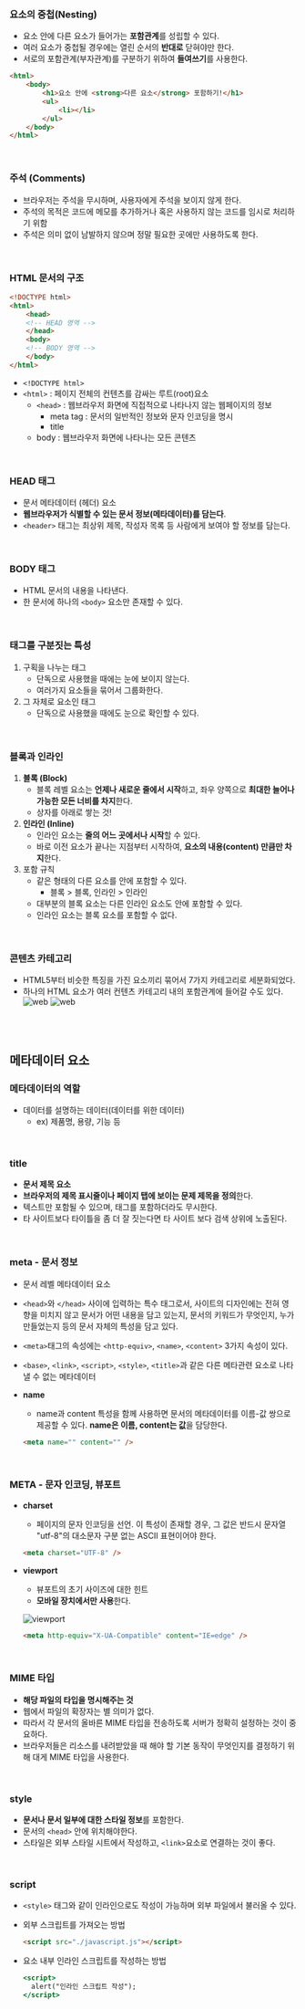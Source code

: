 ### 요소의 중첩(Nesting)
- 요소 안에 다른 요소가 들어가는 **포함관계**를 성립할 수 있다.
- 여러 요소가 중첩될 경우에는 열린 순서의 **반대로** 닫혀야만 한다.
- 서로의 포함관계(부자관계)를 구분하기 위하여 **들여쓰기**를 사용한다.

```html
<html>
	<body>
		<h1>요소 안에 <strong>다른 요소</strong> 포함하기!</h1>
		<ul>
			<li></li>
		</ul>
	</body>
</html>
```

<br/>

### 주석 (Comments)
- 브라우저는 주석을 무시하며, 사용자에게 주석을 보이지 않게 한다.
- 주석의 목적은 코드에 메모를 추가하거나 혹은 사용하지 않는 코드를 임시로 처리하기 위함
- 주석은 의미 없이 남발하지 않으며 정말 필요한 곳에만 사용하도록 한다.

<br/>

### HTML 문서의 구조
```html
<!DOCTYPE html>
<html>
	<head>
	<!-- HEAD 영역 -->
	</head>
	<body>
	<!-- BODY 영역 -->
	</body>
</html>
```

- `<!DOCTYPE html>`
- `<html>` : 페이지 전체의 컨텐츠를 감싸는 루트(root)요소
    - `<head>` : 웹브라우저 화면에 직접적으로 나타나지 않는 웹페이지의 정보
        - meta tag : 문서의 일반적인 정보와 문자 인코딩을 명시
        - title
    - body : 웹브라우저 화면에 나타나는 모든 콘텐츠

<br/>

### HEAD 태그
- 문서 메타데이터 (헤더) 요소
- **웹브라우저가 식별할 수 있는 문서 정보(메타데이터)를 담는다**.
- `<header>` 태그는 최상위 제목, 작성자 목록 등 사람에게 보여야 할 정보를 담는다.

<br/>

### BODY 태그
- HTML 문서의 내용을 나타낸다.
- 한 문서에 하나의 `<body>` 요소만 존재할 수 있다.

<br/>

### 태그를 구분짓는 특성
1. 구획을 나누는 태그
    - 단독으로 사용했을 때에는 눈에 보이지 않는다.
    - 여러가지 요소들을 묶어서 그룹화한다.
2. 그 자체로 요소인 태그
    - 단독으로 사용했을 때에도 눈으로 확인할 수 있다.

<br/>

### 블록과 인라인
1. **블록 (Block)**
    - 블록 레벨 요소는 **언제나 새로운 줄에서 시작**하고, 좌우 양쪽으로 **최대한 늘어나 가능한 모든 너비를 차지**한다.
    - 상자를 아래로 쌓는 것!
2. **인라인 (Inline)**
    - 인라인 요소는 **줄의 어느 곳에서나 시작**할 수 있다.
    - 바로 이전 요소가 끝나는 지점부터 시작하여, **요소의 내용(content) 만큼만 차지**한다.
3. 포함 규칙
    - 같은 형태의 다른 요소를 안에 포함할 수 있다.
        - 블록 > 블록, 인라인 > 인라인
    - 대부분의 블록 요소는 다른 인라인 요소도 안에 포함할 수 있다.
    - 인라인 요소는 블록 요소를 포함할 수 없다.

<br/>

### 콘텐츠 카테고리
- HTML5부터 비슷한 특징을 가진 요소끼리 묶어서 7가지 카테고리로 세분화되었다.
- 하나의  HTML 요소가 여러 컨텐츠 카테고리 내의 포함관계에 들어갈 수도 있다.
![web](./콘텐츠_카테고리1.JPG)
![web](./콘텐츠_카테고리2.JPG)

<br/>
<br/>

## 메타데이터 요소

### 메타데이터의 역할
- 데이터를 설명하는 데이터(데이터를 위한 데이터)
    - ex) 제품명, 용량, 기능 등

<br/>

### title
- **문서 제목 요소**
- **브라우저의 제목 표시줄이나 페이지 탭에 보이는 문제 제목을 정의**한다.
- 텍스트만 포함될 수 있으며, 태그를 포함하더라도 무시한다.
- 타 사이트보다 타이틀을 좀 더 잘 짓는다면 타 사이트 보다 검색 상위에 노출된다.

<br/>

### meta - 문서 정보
- 문서 레벨 메타데이터 요소
- `<head>`와 `</head>` 사이에 입력하는 특수 태그로서, 사이트의 디자인에는 전혀 영향을 미치지 않고 문서가 어떤 내용을 담고 있는지, 문서의 키워드가 무엇인지, 누가 만들었는지 등의 문서 자체의 특성을 담고 있다.
- `<meta>`태그의 속성에는 `<http-equiv>`, `<name>`, `<content>` 3가지 속성이 있다.
- `<base>`, `<link>`, `<script>`, `<style>`, `<title>`과 같은 다른 메타관련 요소로 나타낼 수 없는 메타데이터
- **name**
    - name과 content 특성을 함께 사용하면 문서의 메타데이터를 이름-값 쌍으로 제공할 수 있다. **name은 이름, content는 값**을 담당한다.

    ```html
    <meta name="" content="" />
    ```

<br/>
    
### META - 문자 인코딩, 뷰포트
- **charset**
    - 페이지의 문자 인코딩을 선언. 이 특성이 존재할 경우, 그 값은 반드시 문자열 "utf-8"의 대소문자 구분 없는 ASCII 표현이어야 한다.
    ```html
    <meta charset="UTF-8" />
    ```

- **viewport**
    - 뷰포트의 초기 사이즈에 대한 힌트
    - **모바일 장치에서만 사용**한다.

    ![viewport](./viewport.JPG)

    ```html
    <meta http-equiv="X-UA-Compatible" content="IE=edge" />
    ```

<br/>

### MIME 타입
- **해당 파일의 타입을 명시해주는 것**
- 웹에서 파일의 확장자는 별 의미가 없다.
- 따라서 각 문서의 올바른 MIME 타입을 전송하도록 서버가 정확히 설정하는 것이 중요하다.
- 브라우저들은 리소스를 내려받았을 때 해야 할 기본 동작이 무엇인지를 결정하기 위해 대게 MIME 타입을 사용한다.

<br/>

### style
- **문서나 문서 일부에 대한 스타일 정보**를 포함한다.
- 문서의 `<head>` 안에 위치해야한다.
- 스타일은 외부 스타일 시트에서 작성하고, `<link>`요소로 연결하는 것이 좋다.

<br/>
	
### script
- `<style>` 태그와 같이 인라인으로도 작성이 가능하며 외부 파일에서 불러올 수 있다.
- 외부 스크립트를 가져오는 방법
    ```html
    <script src="./javascript.js"></script>
    ```

- 요소 내부 인라인 스크립트를 작성하는 방법
    ```jsx
    <script>
      alert("인라인 스크립트 작성");
    </script>
    ```    
